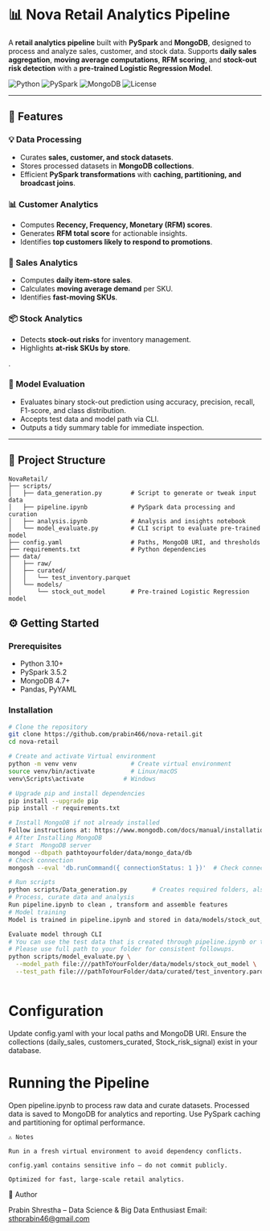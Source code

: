 # 📊 Nova Retail Analytics Pipeline

A **retail analytics pipeline** built with **PySpark** and **MongoDB**, designed to process and analyze sales, customer, and stock data. Supports **daily sales aggregation**, **moving average computations**, **RFM scoring**, and **stock-out risk detection** with a **pre-trained Logistic Regression Model**.

![Python](https://img.shields.io/badge/Python-3.10-blue.svg)
![PySpark](https://img.shields.io/badge/PySpark-3.5.2-orange.svg)
![MongoDB](https://img.shields.io/badge/Database-MongoDB-green.svg)
![License](https://img.shields.io/badge/License-MIT-yellow.svg)

---

## 🚀 Features

### 💡 Data Processing
- Curates **sales, customer, and stock datasets**.
- Stores processed datasets in **MongoDB collections**.
- Efficient **PySpark transformations** with **caching, partitioning, and broadcast joins**.

### 📊 Customer Analytics
- Computes **Recency, Frequency, Monetary (RFM) scores**.
- Generates **RFM total score** for actionable insights.
- Identifies **top customers likely to respond to promotions**.

### 🛒 Sales Analytics
- Computes **daily item-store sales**.
- Calculates **moving average demand** per SKU.
- Identifies **fast-moving SKUs**.

### 📦 Stock Analytics
- Detects **stock-out risks** for inventory management.
- Highlights **at-risk SKUs by store**.

.

### 🧪 Model Evaluation

- Evaluates binary stock-out prediction using accuracy, precision, recall, F1-score, and class distribution.
- Accepts test data and model path via CLI.
- Outputs a tidy summary table for immediate inspection.

---

## 📂 Project Structure
```
NovaRetail/
├── scripts/
│   ├── data_generation.py        # Script to generate or tweak input data
│   ├── pipeline.ipynb            # PySpark data processing and curation
│   ├── analysis.ipynb            # Analysis and insights notebook
│   └── model_evaluate.py         # CLI script to evaluate pre-trained model
├── config.yaml                   # Paths, MongoDB URI, and thresholds
├── requirements.txt              # Python dependencies
├── data/
│   ├── raw/
│   ├── curated/
│   │   └── test_inventory.parquet
│   └── models/
│       └── stock_out_model       # Pre-trained Logistic Regression model

```

## ⚙️ Getting Started

### Prerequisites
- Python 3.10+
- PySpark 3.5.2
- MongoDB 4.7+
- Pandas, PyYAML

### Installation

```bash
# Clone the repository
git clone https://github.com/prabin466/nova-retail.git
cd nova-retail

# Create and activate Virtual environment
python -m venv venv               # Create virtual environment
source venv/bin/activate          # Linux/macOS
venv\Scripts\activate           # Windows

# Upgrade pip and install dependencies
pip install --upgrade pip
pip install -r requirements.txt

# Install MongoDB if not already installed
Follow instructions at: https://www.mongodb.com/docs/manual/installation/
# After Installing MongoDB
# Start  MongoDB server
mongod --dbpath pathtoyourfolder/data/mongo_data/db
# Check connection
mongosh --eval 'db.runCommand({ connectionStatus: 1 })'  # Check connection, should return 1

# Run scripts
python scripts/Data_generation.py       # Creates required folders, also can make tweaks for better data
# Process, curate data and analysis
Run pipeline.ipynb to clean , transform and assemble features
# Model training
Model is trained in pipeline.ipynb and stored in data/models/stock_out_model

Evaluate model through CLI
# You can use the test data that is created through pipeline.ipynb or test with your own data.
# Please use full path to your folder for consistent followups.
python scripts/model_evaluate.py \
  --model_path file:///pathToYourFolder/data/models/stock_out_model \
  --test_path file:///pathToYourFolder/data/curated/test_inventory.parquet



```
# Configuration
Update config.yaml with your local paths and MongoDB URI.
Ensure the collections (daily_sales, customers_curated, Stock_risk_signal) exist in your database.

 # Running the Pipeline
Open pipeline.ipynb to process raw data and curate datasets.
Processed data is saved to MongoDB for analytics and reporting.
Use PySpark caching and partitioning for optimal performance.

```
⚠️ Notes

Run in a fresh virtual environment to avoid dependency conflicts.

config.yaml contains sensitive info — do not commit publicly.

Optimized for fast, large-scale retail analytics.

```
👤 Author

Prabin Shrestha – Data Science & Big Data Enthusiast
Email: sthprabin46@gmail.com












